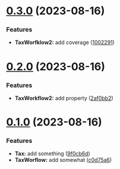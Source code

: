 # [0.3.0](https://github.com/AK2083/TaxWorkflow2/compare/v0.2.0...v0.3.0) (2023-08-16)


### Features

* **TaxWorfklow2:** add coverage ([1002291](https://github.com/AK2083/TaxWorkflow2/commit/1002291cc1fcda1eb7cf634690518ff5fd4707e7))



# [0.2.0](https://github.com/AK2083/TaxWorkflow2/compare/v0.1.0...v0.2.0) (2023-08-16)


### Features

* **TaxWorkflow2:** add property ([2af0bb2](https://github.com/AK2083/TaxWorkflow2/commit/2af0bb289d9d6118c8912ec1f3891aee8029a2d9))



# [0.1.0](https://github.com/AK2083/TaxWorkflow2/compare/c0d75a6cd6f7e1d9b3ef5978c0f4cbb7e6dbe55d...v0.1.0) (2023-08-16)


### Features

* **Tax:** add something ([9f0cb6d](https://github.com/AK2083/TaxWorkflow2/commit/9f0cb6d93d9eb00f4a0798dee26680e6ff6eccff))
* **TaxWorflow:** add somewhat ([c0d75a6](https://github.com/AK2083/TaxWorkflow2/commit/c0d75a6cd6f7e1d9b3ef5978c0f4cbb7e6dbe55d))



